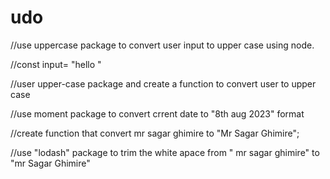 # udo
//use uppercase package to convert user input to upper case using node.


//const input= "hello "

//user upper-case package and create a function to convert user to upper case

//use moment package to convert crrent date to "8th aug 2023" format

//create function that convert mr sagar ghimire to "Mr Sagar Ghimire";

//use "lodash" package to trim the white apace from " mr sagar ghimire" to "mr Sagar Ghimire"